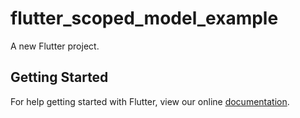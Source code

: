 # flutter_scoped_model_example

A new Flutter project.

## Getting Started

For help getting started with Flutter, view our online
[documentation](https://flutter.io/).
